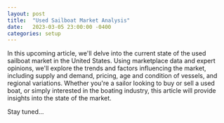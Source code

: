 ```yaml
---
layout: post
title:  "Used Sailboat Market Analysis"
date:   2023-03-05 23:00:00 -0400
categories: setup
---
```


In this upcoming article, we'll delve into the current state of the used sailboat market in the United States. Using marketplace data and expert opinions, we'll explore the trends and factors influencing the market, including supply and demand, pricing, age and condition of vessels, and regional variations. Whether you're a sailor looking to buy or sell a used boat, or simply interested in the boating industry, this article will provide insights into the state of the market.

Stay tuned...




